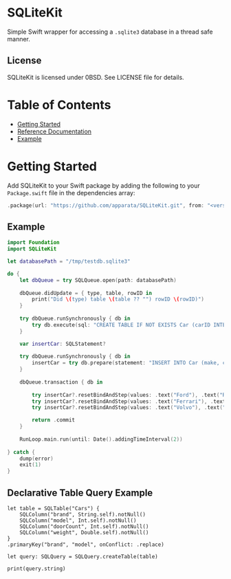 # SQLiteKit

Simple Swift wrapper for accessing a `.sqlite3` database in a thread safe manner. 

## License

SQLiteKit is licensed under 0BSD. See LICENSE file for details.

# Table of Contents

- [Getting Started](#getting-started)
- [Reference Documentation](#reference-documentation)
- [Example](#example)

# Getting Started

Add SQLiteKit to your Swift package by adding the following to your `Package.swift` file in
the dependencies array:

```swift
.package(url: "https://github.com/apparata/SQLiteKit.git", from: "<version>")
```

## Example

```swift
import Foundation
import SQLiteKit

let databasePath = "/tmp/testdb.sqlite3"

do {
    let dbQueue = try SQLQueue.open(path: databasePath)
    
    dbQueue.didUpdate = { type, table, rowID in
        print("Did \(type) table \(table ?? "") rowID \(rowID)")
    }
    
    try dbQueue.runSynchronously { db in
        try db.execute(sql: "CREATE TABLE IF NOT EXISTS Car (carID INTEGER PRIMARY KEY ASC, make TEXT NOT NULL, color TEXT NOT NULL);")
    }

    var insertCar: SQLStatement?
    
    try dbQueue.runSynchronously { db in
        insertCar = try db.prepare(statement: "INSERT INTO Car (make, color) VALUES (?, ?);")
    }
    
    dbQueue.transaction { db in
        
        try insertCar?.resetBindAndStep(values: .text("Ford"), .text("Red"))
        try insertCar?.resetBindAndStep(values: .text("Ferrari"), .text("Green"))
        try insertCar?.resetBindAndStep(values: .text("Volvo"), .text("Blue"))

        return .commit
    }
    
    RunLoop.main.run(until: Date().addingTimeInterval(2))
    
} catch {
    dump(error)
    exit(1)
}
```

## Declarative Table Query Example

```
let table = SQLTable("Cars") {
    SQLColumn("brand", String.self).notNull()
    SQLColumn("model", Int.self).notNull()
    SQLColumn("doorCount", Int.self).notNull()
    SQLColumn("weight", Double.self).notNull()
}
.primaryKey("brand", "model", onConflict: .replace)

let query: SQLQuery = SQLQuery.createTable(table)

print(query.string)
```
